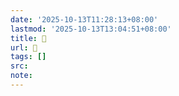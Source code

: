 ```yaml
---
date: '2025-10-13T11:28:13+08:00'
lastmod: '2025-10-13T13:04:51+08:00'
title: 󰜃
url: 󰜃
tags: []
src:
note:
---
```

